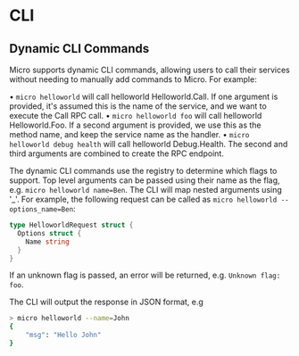# CLI

## Dynamic CLI Commands

Micro supports dynamic CLI commands, allowing users to call their services without needing to manually
add commands to Micro. For example:

• `micro helloworld` will call helloworld Helloworld.Call. If one argument is provided, it's assumed this is the name of the service, and we want to execute the Call RPC call.
• `micro helloworld foo` will call helloworld Helloworld.Foo. If a second argument is provided, we use this as the method name, and keep the service name as the handler. 
• `micro helloworld debug health` will call helloworld Debug.Health. The second and third arguments are combined to create the RPC endpoint.

The dynamic CLI commands use the registry to determine which flags to support. Top level arguments can be passed using their name as the flag, e.g. `micro helloworld name=Ben`. The CLI  will map nested arguments using '_'. For example, the following request can be called as `micro helloworld --options_name=Ben`:

```go
type HelloworldRequest struct {
  Options struct {
    Name string
  }
}
```


If an unknown flag is passed, an error will be returned, e.g. `Unknown flag: foo`.

The CLI will output the response in JSON format, e.g

```bash
> micro helloworld --name=John      
{
	"msg": "Hello John"
}
```
